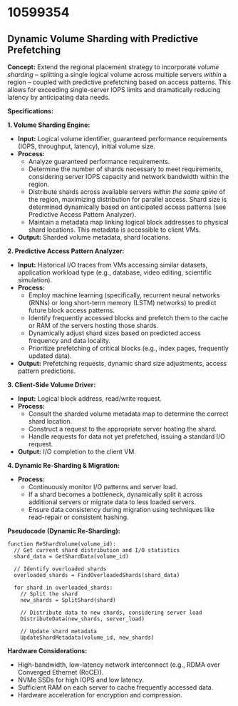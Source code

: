 # 10599354

## Dynamic Volume Sharding with Predictive Prefetching

**Concept:** Extend the regional placement strategy to incorporate *volume sharding* – splitting a single logical volume across multiple servers *within* a region – coupled with predictive prefetching based on access patterns. This allows for exceeding single-server IOPS limits and dramatically reducing latency by anticipating data needs.

**Specifications:**

**1. Volume Sharding Engine:**

   *   **Input:** Logical volume identifier, guaranteed performance requirements (IOPS, throughput, latency), initial volume size.
   *   **Process:**
        *   Analyze guaranteed performance requirements.
        *   Determine the number of shards necessary to meet requirements, considering server IOPS capacity and network bandwidth within the region.
        *   Distribute shards across available servers *within the same spine* of the region, maximizing distribution for parallel access.  Shard size is determined dynamically based on anticipated access patterns (see Predictive Access Pattern Analyzer).
        *   Maintain a metadata map linking logical block addresses to physical shard locations. This metadata is accessible to client VMs.
   *   **Output:** Sharded volume metadata, shard locations.

**2. Predictive Access Pattern Analyzer:**

   *   **Input:**  Historical I/O traces from VMs accessing similar datasets, application workload type (e.g., database, video editing, scientific simulation).
   *   **Process:**
        *   Employ machine learning (specifically, recurrent neural networks (RNNs) or long short-term memory (LSTM) networks) to predict future block access patterns.
        *   Identify frequently accessed blocks and prefetch them to the cache or RAM of the servers hosting those shards.
        *   Dynamically adjust shard sizes based on predicted access frequency and data locality.
        *   Prioritize prefetching of critical blocks (e.g., index pages, frequently updated data).
   *   **Output:**  Prefetching requests, dynamic shard size adjustments, access pattern predictions.

**3.  Client-Side Volume Driver:**

   *   **Input:** Logical block address, read/write request.
   *   **Process:**
        *   Consult the sharded volume metadata map to determine the correct shard location.
        *   Construct a request to the appropriate server hosting the shard.
        *   Handle requests for data not yet prefetched, issuing a standard I/O request.
   *   **Output:** I/O completion to the client VM.

**4. Dynamic Re-Sharding & Migration:**

   *   **Process:**
        *   Continuously monitor I/O patterns and server load.
        *   If a shard becomes a bottleneck, dynamically split it across additional servers or migrate data to less loaded servers.
        *   Ensure data consistency during migration using techniques like read-repair or consistent hashing.

**Pseudocode (Dynamic Re-Sharding):**

```
function ReShardVolume(volume_id):
  // Get current shard distribution and I/O statistics
  shard_data = GetShardData(volume_id)

  // Identify overloaded shards
  overloaded_shards = FindOverloadedShards(shard_data)

  for shard in overloaded_shards:
    // Split the shard
    new_shards = SplitShard(shard)

    // Distribute data to new shards, considering server load
    DistributeData(new_shards, server_load)

    // Update shard metadata
    UpdateShardMetadata(volume_id, new_shards)
```

**Hardware Considerations:**

*   High-bandwidth, low-latency network interconnect (e.g., RDMA over Converged Ethernet (RoCE)).
*   NVMe SSDs for high IOPS and low latency.
*   Sufficient RAM on each server to cache frequently accessed data.
*   Hardware acceleration for encryption and compression.